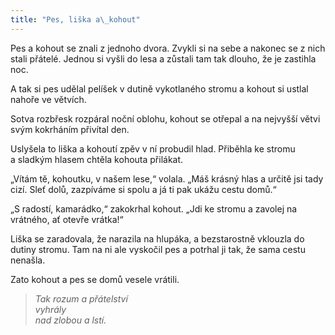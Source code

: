 ```yaml
---
title: "Pes, liška a\_kohout"
---
```


  

Pes a kohout se znali z jednoho dvora. Zvykli si na sebe a nakonec se z nich stali přátelé. Jednou si vyšli do lesa a zůstali tam tak dlouho, že je zastihla noc.

A tak si pes udělal pelíšek v dutině vykotlaného stromu a kohout si ustlal nahoře ve větvích.

Sotva rozbřesk rozpáral noční oblohu, kohout se otřepal a na nejvyšší větvi svým kokrháním přivítal den.

Uslyšela to liška a kohoutí zpěv v ní probudil hlad. Přiběhla ke stromu a sladkým hlasem chtěla kohouta přilákat.

„Vítám tě, kohoutku, v našem lese,“ volala. „Máš krásný hlas a určitě jsi tady cizí. Sleť dolů, zazpíváme si spolu a já ti pak ukážu cestu domů.“

„S radostí, kamarádko,“ zakokrhal kohout. „Jdi ke stromu a zavolej na vrátného, ať otevře vrátka!“

Liška se zaradovala, že narazila na hlupáka, a bezstarostně vklouzla do dutiny stromu. Tam na ni ale vyskočil pes a potrhal ji tak, že sama cestu nenašla.

Zato kohout a pes se domů vesele vrátili.

> _Tak rozum a přátelství  
> vyhrály  
> nad zlobou a lstí._
